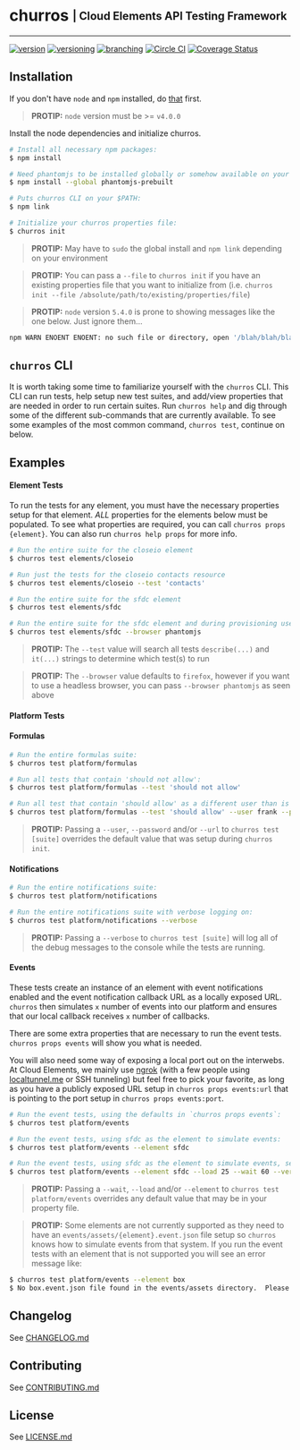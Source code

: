 # churros <sub><sup>| Cloud Elements API Testing Framework </sup></sub>

--------------------------------------------------------------------------------

[![version](http://img.shields.io/badge/version-v0.2.0-blue.svg)](#) [![versioning](http://img.shields.io/badge/versioning-semver-blue.svg)](http://semver.org/) [![branching](http://img.shields.io/badge/branching-github%20flow-blue.svg)](https://guides.github.com/introduction/flow/) [![Circle CI](https://circleci.com/gh/cloud-elements/churros.svg?style=shield&circle-token=06ba43ddb954fcb3687b5e41fbdf607f1846bbc0)](https://circleci.com/gh/cloud-elements/churros)
[![Coverage Status](https://coveralls.io/repos/github/cloud-elements/churros/badge.svg?branch=master&t=9nr0dk)](https://coveralls.io/github/cloud-elements/churros?branch=master)


## Installation
If you don't have `node` and `npm` installed, do [that](https://docs.npmjs.com/getting-started/installing-node) first.

> __PROTIP:__ `node` version must  be >= `v4.0.0`

Install the node dependencies and initialize churros.

```bash
# Install all necessary npm packages:
$ npm install

# Need phantomjs to be installed globally or somehow available on your $PATH:
$ npm install --global phantomjs-prebuilt

# Puts churros CLI on your $PATH:
$ npm link

# Initialize your churros properties file:
$ churros init
```

> __PROTIP:__ May have to `sudo` the global install and `npm link` depending on your environment

> __PROTIP:__ You can pass a `--file` to `churros init` if you have an existing properties file that you want to initialize from (i.e. `churros init --file /absolute/path/to/existing/properties/file`)

> __PROTIP:__ `node` version `5.4.0` is prone to showing messages like the one below.  Just ignore them...
```bash
npm WARN ENOENT ENOENT: no such file or directory, open '/blah/blah/blah/churros/src/core/package.json'
```

## `churros` CLI
It is worth taking some time to familiarize yourself with the `churros` CLI.  This CLI can run tests, help setup new test suites, and add/view properties that are needed in order to run certain suites.  Run `churros help` and dig through some of the different sub-commands that are currently available.  To see some examples of the most common command, `churros test`, continue on below.

## Examples

#### Element Tests
To run the tests for any element, you must have the necessary properties setup for that element.  *ALL* properties for the elements below must be populated.  To see what properties are required, you can call `churros props {element}`.  You can also run `churros help props` for more info.

```bash
# Run the entire suite for the closeio element
$ churros test elements/closeio

# Run just the tests for the closeio contacts resource
$ churros test elements/closeio --test 'contacts'

# Run the entire suite for the sfdc element
$ churros test elements/sfdc

# Run the entire suite for the sfdc element and during provisioning use the phantomjs browser
$ churros test elements/sfdc --browser phantomjs
```

> __PROTIP:__ The `--test` value will search all tests `describe(...)` and `it(...)` strings to determine which test(s) to run

> __PROTIP:__ The `--browser` value defaults to `firefox`, however if you want to use a headless browser, you can pass `--browser phantomjs` as seen above

#### Platform Tests

#### Formulas
```bash
# Run the entire formulas suite:
$ churros test platform/formulas

# Run all tests that contain 'should not allow':
$ churros test platform/formulas --test 'should not allow'

# Run all test that contain 'should allow' as a different user than is setup in your properties file:
$ churros test platform/formulas --test 'should allow' --user frank --password ricard
```

> __PROTIP:__ Passing a `--user`, `--password` and/or `--url` to `churros test [suite]` overrides the default value that was setup during `churros init`.

#### Notifications
```bash
# Run the entire notifications suite:
$ churros test platform/notifications

# Run the entire notifications suite with verbose logging on:
$ churros test platform/notifications --verbose
```

> __PROTIP:__ Passing a `--verbose` to `churros test [suite]` will log all of the debug messages to the console while the tests are running.

#### Events
These tests create an instance of an element with event notifications enabled and the event notification callback URL as a locally exposed URL.  `churros` then simulates `x` number of events into our platform and ensures that our local callback receives `x` number of callbacks.

There are some extra properties that are necessary to run the event tests.  `churros props events` will show you what is needed.  

You will also need some way of exposing a local port out on the interwebs.  At Cloud Elements, we mainly use [ngrok](https://ngrok.com/) (with a few people using [localtunnel.me](https://localtunnel.me/) or SSH tunneling) but feel free to pick your favorite, as long as you have a publicly exposed URL setup in `churros props events:url` that is pointing to the port setup in `churros props events:port`.

```bash
# Run the event tests, using the defaults in `churros props events`:
$ churros test platform/events

# Run the event tests, using sfdc as the element to simulate events:
$ churros test platform/events --element sfdc

# Run the event tests, using sfdc as the element to simulate events, sending in 25 events and waiting 60 seconds to receive them in churros:
$ churros test platform/events --element sfdc --load 25 --wait 60 --verbose
```

> __PROTIP:__ Passing a `--wait`, `--load` and/or `--element` to `churros test platform/events` overrides any default value that may be in your property file.

> __PROTIP:__ Some elements are not currently supported as they need to have an `events/assets/{element}.event.json` file setup so `churros` knows how to simulate events from that system.  If you run the event tests with an element that is not supported you will see an error message like:
```bash
$ churros test platform/events --element box
$ No box.event.json file found in the events/assets directory.  Please create this file before this element can be tested with events
```

## Changelog
See [CHANGELOG.md](CHANGELOG.md)

## Contributing
See [CONTRIBUTING.md](CONTRIBUTING.md)

## License
See [LICENSE.md](LICENSE.md)
